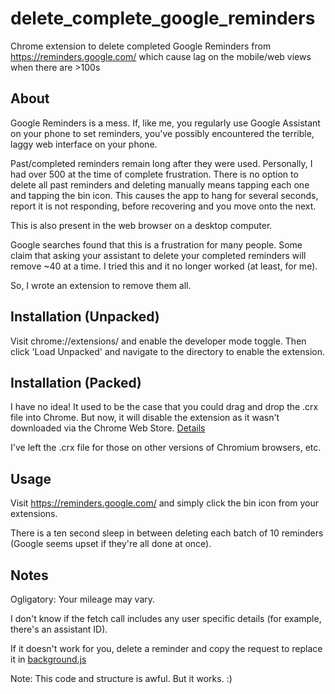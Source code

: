 # delete_complete_google_reminders
Chrome extension to delete completed Google Reminders from https://reminders.google.com/ which cause lag on the mobile/web views when there are >100s

## About
Google Reminders is a mess. If, like me, you regularly use Google Assistant on your phone to set reminders, you've possibly encountered the terrible, laggy web interface on your phone.

Past/completed reminders remain long after they were used. Personally, I had over 500 at the time of complete frustration. There is no option to delete all past reminders and deleting manually means tapping each one and tapping the bin icon. This causes the app to hang for several seconds, report it is not responding, before recovering and you move onto the next.

This is also present in the web browser on a desktop computer.

Google searches found that this is a frustration for many people. Some claim that asking your assistant to delete your completed reminders will remove ~40 at a time. I tried this and it no longer worked (at least, for me).

So, I wrote an extension to remove them all.

## Installation (Unpacked)

Visit chrome://extensions/ and enable the developer mode toggle.
Then click 'Load Unpacked' and navigate to the directory to enable the extension.

## Installation (Packed)

I have no idea! It used to be the case that you could drag and drop the .crx file into Chrome. But now, it will disable the extension as it wasn't downloaded via the Chrome Web Store.
[Details](https://support.google.com/chrome_webstore/answer/2811969?visit_id=638041085469034327-736826081&p=ui_remove_non_cws_extensions&hl=en-GB&rd=2)

I've left the .crx file for those on other versions of Chromium browsers, etc.

## Usage
Visit https://reminders.google.com/ and simply click the bin icon from your extensions.

There is a ten second sleep in between deleting each batch of 10 reminders (Google seems upset if they're all done at once).


## Notes
Ogligatory: Your mileage may vary.

I don't know if the fetch call includes any user specific details (for example, there's an assistant ID).

If it doesn't work for you, delete a reminder and copy the request to replace it in [background.js](delete_complete_google_reminders/delete_google_reminders/background.js)

Note: This code and structure is awful. But it works. :)
